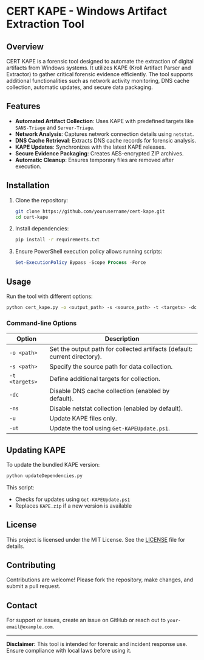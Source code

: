 # CERT KAPE - Windows Artifact Extraction Tool

## Overview
CERT KAPE is a forensic tool designed to automate the extraction of digital artifacts from Windows systems. It utilizes KAPE (Kroll Artifact Parser and Extractor) to gather critical forensic evidence efficiently. The tool supports additional functionalities such as network activity monitoring, DNS cache collection, automatic updates, and secure data packaging.

## Features
- **Automated Artifact Collection**: Uses KAPE with predefined targets like `SANS-Triage` and `Server-Triage`.
- **Network Analysis**: Captures network connection details using `netstat`.
- **DNS Cache Retrieval**: Extracts DNS cache records for forensic analysis.
- **KAPE Updates**: Synchronizes with the latest KAPE releases.
- **Secure Evidence Packaging**: Creates AES-encrypted ZIP archives.
- **Automatic Cleanup**: Ensures temporary files are removed after execution.

## Installation
1. Clone the repository:
   ```bash
   git clone https://github.com/yourusername/cert-kape.git
   cd cert-kape
   ```
2. Install dependencies:
   ```bash
   pip install -r requirements.txt
   ```
3. Ensure PowerShell execution policy allows running scripts:
   ```powershell
   Set-ExecutionPolicy Bypass -Scope Process -Force
   ```

## Usage
Run the tool with different options:
```bash
python cert_kape.py -o <output_path> -s <source_path> -t <targets> -dc -ns -u -ut
```

### Command-line Options
| Option   | Description |
|----------|-------------|
| `-o <path>` | Set the output path for collected artifacts (default: current directory). |
| `-s <path>` | Specify the source path for data collection. |
| `-t <targets>` | Define additional targets for collection. |
| `-dc` | Disable DNS cache collection (enabled by default). |
| `-ns` | Disable netstat collection (enabled by default). |
| `-u` | Update KAPE files only. |
| `-ut` | Update the tool using `Get-KAPEUpdate.ps1`. |

## Updating KAPE
To update the bundled KAPE version:
```bash
python updateDependencies.py
```
This script:
- Checks for updates using `Get-KAPEUpdate.ps1`
- Replaces `KAPE.zip` if a new version is available

## License
This project is licensed under the MIT License. See the [LICENSE](LICENSE) file for details.

## Contributing
Contributions are welcome! Please fork the repository, make changes, and submit a pull request.

## Contact
For support or issues, create an issue on GitHub or reach out to `your-email@example.com`.

---
**Disclaimer:** This tool is intended for forensic and incident response use. Ensure compliance with local laws before using it.


